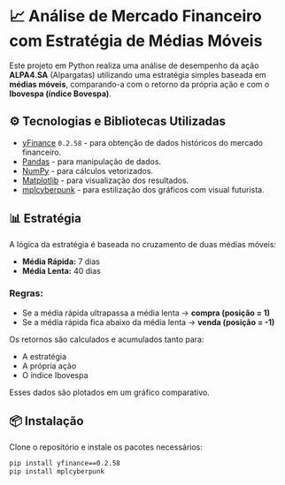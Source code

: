 # 📈 Análise de Mercado Financeiro com Estratégia de Médias Móveis

Este projeto em Python realiza uma análise de desempenho da ação **ALPA4.SA** (Alpargatas) utilizando uma estratégia simples baseada em **médias móveis**, comparando-a com o retorno da própria ação e com o **Ibovespa (índice Bovespa)**.

## ⚙️ Tecnologias e Bibliotecas Utilizadas

- [yFinance](https://pypi.org/project/yfinance/) `0.2.58` - para obtenção de dados históricos do mercado financeiro.
- [Pandas](https://pandas.pydata.org/) - para manipulação de dados.
- [NumPy](https://numpy.org/) - para cálculos vetorizados.
- [Matplotlib](https://matplotlib.org/) - para visualização dos resultados.
- [mplcyberpunk](https://pypi.org/project/mplcyberpunk/) - para estilização dos gráficos com visual futurista.

## 📊 Estratégia

A lógica da estratégia é baseada no cruzamento de duas médias móveis:

- **Média Rápida:** 7 dias
- **Média Lenta:** 40 dias

### Regras:

- Se a média rápida ultrapassa a média lenta → **compra (posição = 1)**
- Se a média rápida fica abaixo da média lenta → **venda (posição = -1)**

Os retornos são calculados e acumulados tanto para:
- A estratégia
- A própria ação
- O índice Ibovespa

Esses dados são plotados em um gráfico comparativo.

## 📦 Instalação

Clone o repositório e instale os pacotes necessários:

```bash
pip install yfinance==0.2.58
pip install mplcyberpunk
